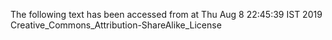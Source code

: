 The following text has been accessed from at Thu Aug 8 22:45:39 IST 2019
Creative_Commons_Attribution-ShareAlike_License
